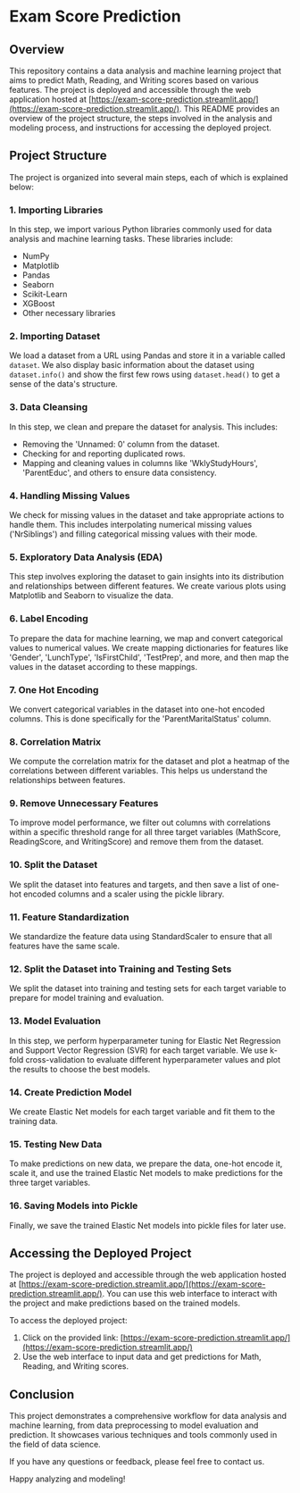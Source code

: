 # Exam Score Prediction

## Overview

This repository contains a data analysis and machine learning project that aims to predict Math, Reading, and Writing scores based on various features. The project is deployed and accessible through the web application hosted at [https://exam-score-prediction.streamlit.app/](https://exam-score-prediction.streamlit.app/). This README provides an overview of the project structure, the steps involved in the analysis and modeling process, and instructions for accessing the deployed project.

## Project Structure

The project is organized into several main steps, each of which is explained below:

### 1. Importing Libraries

In this step, we import various Python libraries commonly used for data analysis and machine learning tasks. These libraries include:

- NumPy
- Matplotlib
- Pandas
- Seaborn
- Scikit-Learn
- XGBoost
- Other necessary libraries

### 2. Importing Dataset

We load a dataset from a URL using Pandas and store it in a variable called `dataset`. We also display basic information about the dataset using `dataset.info()` and show the first few rows using `dataset.head()` to get a sense of the data's structure.

### 3. Data Cleansing

In this step, we clean and prepare the dataset for analysis. This includes:

- Removing the 'Unnamed: 0' column from the dataset.
- Checking for and reporting duplicated rows.
- Mapping and cleaning values in columns like 'WklyStudyHours', 'ParentEduc', and others to ensure data consistency.

### 4. Handling Missing Values

We check for missing values in the dataset and take appropriate actions to handle them. This includes interpolating numerical missing values ('NrSiblings') and filling categorical missing values with their mode.

### 5. Exploratory Data Analysis (EDA)

This step involves exploring the dataset to gain insights into its distribution and relationships between different features. We create various plots using Matplotlib and Seaborn to visualize the data.

### 6. Label Encoding

To prepare the data for machine learning, we map and convert categorical values to numerical values. We create mapping dictionaries for features like 'Gender', 'LunchType', 'IsFirstChild', 'TestPrep', and more, and then map the values in the dataset according to these mappings.

### 7. One Hot Encoding

We convert categorical variables in the dataset into one-hot encoded columns. This is done specifically for the 'ParentMaritalStatus' column.

### 8. Correlation Matrix

We compute the correlation matrix for the dataset and plot a heatmap of the correlations between different variables. This helps us understand the relationships between features.

### 9. Remove Unnecessary Features

To improve model performance, we filter out columns with correlations within a specific threshold range for all three target variables (MathScore, ReadingScore, and WritingScore) and remove them from the dataset.

### 10. Split the Dataset

We split the dataset into features and targets, and then save a list of one-hot encoded columns and a scaler using the pickle library.

### 11. Feature Standardization

We standardize the feature data using StandardScaler to ensure that all features have the same scale.

### 12. Split the Dataset into Training and Testing Sets

We split the dataset into training and testing sets for each target variable to prepare for model training and evaluation.

### 13. Model Evaluation

In this step, we perform hyperparameter tuning for Elastic Net Regression and Support Vector Regression (SVR) for each target variable. We use k-fold cross-validation to evaluate different hyperparameter values and plot the results to choose the best models.

### 14. Create Prediction Model

We create Elastic Net models for each target variable and fit them to the training data.

### 15. Testing New Data

To make predictions on new data, we prepare the data, one-hot encode it, scale it, and use the trained Elastic Net models to make predictions for the three target variables.

### 16. Saving Models into Pickle

Finally, we save the trained Elastic Net models into pickle files for later use.

## Accessing the Deployed Project

The project is deployed and accessible through the web application hosted at [https://exam-score-prediction.streamlit.app/](https://exam-score-prediction.streamlit.app/). You can use this web interface to interact with the project and make predictions based on the trained models.

To access the deployed project:

1. Click on the provided link: [https://exam-score-prediction.streamlit.app/](https://exam-score-prediction.streamlit.app/)
2. Use the web interface to input data and get predictions for Math, Reading, and Writing scores.

## Conclusion

This project demonstrates a comprehensive workflow for data analysis and machine learning, from data preprocessing to model evaluation and prediction. It showcases various techniques and tools commonly used in the field of data science.

If you have any questions or feedback, please feel free to contact us.

Happy analyzing and modeling!
